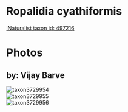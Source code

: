 
Ropalidia cyathiformis
======================
  
[iNaturalist taxon id: 497216](https://www.inaturalist.org/taxa/497216)
# Photos

## by: Vijay Barve
  
![taxon3729954](https://inaturalist-open-data.s3.amazonaws.com/photos/3898817/medium.JPG)  
![taxon3729955](https://inaturalist-open-data.s3.amazonaws.com/photos/3898818/medium.JPG)  
![taxon3729956](https://inaturalist-open-data.s3.amazonaws.com/photos/3898819/medium.JPG)